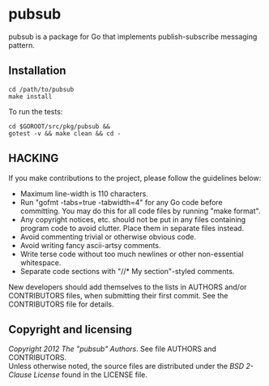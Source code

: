 pubsub
=====

pubsub is a package for Go that implements publish-subscribe messaging pattern.

## Installation

    cd /path/to/pubsub   
    make install

To run the tests:

	cd $GOROOT/src/pkg/pubsub &&
	gotest -v && make clean && cd -

## HACKING

If you make contributions to the project, please follow the guidelines below:

*  Maximum line-width is 110 characters.
*  Run "gofmt -tabs=true -tabwidth=4" for any Go code before committing. 
   You may do this for all code files by running "make format".
*  Any copyright notices, etc. should not be put in any files containing program code to avoid clutter. 
   Place them in separate files instead. 
*  Avoid commenting trivial or otherwise obvious code.
*  Avoid writing fancy ascii-artsy comments. 
*  Write terse code without too much newlines or other non-essential whitespace.
*  Separate code sections with "//* My section"-styled comments.

New developers should add themselves to the lists in AUTHORS and/or CONTRIBUTORS files,
when submitting their first commit. See the CONTRIBUTORS file for details.


## Copyright and licensing

*Copyright 2012 The "pubsub" Authors*. See file AUTHORS and CONTRIBUTORS.  
Unless otherwise noted, the source files are distributed under the
*BSD 2-Clause License* found in the LICENSE file.
